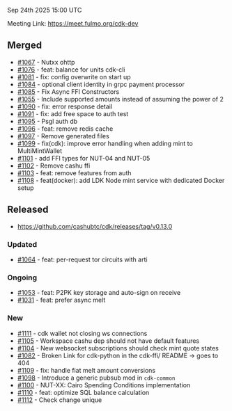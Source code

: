 Sep 24th 2025 15:00 UTC

Meeting Link: https://meet.fulmo.org/cdk-dev




## Merged
- [#1067](https://github.com/cashubtc/cdk/pull/1067) - Nutxx ohttp
- [#1076](https://github.com/cashubtc/cdk/pull/1076) - feat: balance for units cdk-cli
- [#1081](https://github.com/cashubtc/cdk/pull/1081) - fix: config overwrite on start up
- [#1084](https://github.com/cashubtc/cdk/pull/1084) - optional client identity in grpc payment processor
- [#1085](https://github.com/cashubtc/cdk/pull/1085) - Fix Async FFI Constructors
- [#1055](https://github.com/cashubtc/cdk/pull/1055) - Include supported amounts instead of assuming the power of 2
- [#1090](https://github.com/cashubtc/cdk/pull/1090) - fix: error response detail
- [#1091](https://github.com/cashubtc/cdk/pull/1091) - fix: add free space to auth test
- [#1095](https://github.com/cashubtc/cdk/pull/1095) - Psgl auth db
- [#1096](https://github.com/cashubtc/cdk/pull/1096) - feat: remove redis cache
- [#1097](https://github.com/cashubtc/cdk/pull/1097) - Remove generated files
- [#1099](https://github.com/cashubtc/cdk/pull/1099) - fix(cdk): improve error handling when adding mint to MultiMintWallet
- [#1101](https://github.com/cashubtc/cdk/pull/1101) - add FFI types for NUT-04 and NUT-05
- [#1102](https://github.com/cashubtc/cdk/pull/1102) - Remove cashu ffi
- [#1103](https://github.com/cashubtc/cdk/pull/1103) - feat: remove features from auth
- [#1108](https://github.com/cashubtc/cdk/pull/1108) - feat(docker): add LDK Node mint service with dedicated Docker setup

## Released
- https://github.com/cashubtc/cdk/releases/tag/v0.13.0


### Updated
- [#1064](https://github.com/cashubtc/cdk/pull/1064) - feat: per-request tor circuits with arti

### Ongoing 

- [#1053](https://github.com/cashubtc/cdk/pull/1053) - feat: P2PK key storage and auto-sign on receive
- [#1031](https://github.com/cashubtc/cdk/pull/1031) - feat:  prefer async melt


### New
- [#1111](https://github.com/cashubtc/cdk/issues/1111) - cdk wallet not closing ws connections
- [#1105](https://github.com/cashubtc/cdk/issues/1105) - Workspace cashu dep should not have default features
- [#1104](https://github.com/cashubtc/cdk/issues/1104) - New websocket subscriptions should check mint quote states
- [#1082](https://github.com/cashubtc/cdk/issues/1082) - Broken Link for cdk-python in the cdk-ffi/ README -> goes to 404
- [#1109](https://github.com/cashubtc/cdk/pull/1109) - fix: handle fiat melt amount conversions
- [#1098](https://github.com/cashubtc/cdk/pull/1098) - Introduce a generic pubsub mod in `cdk-common`
- [#1100](https://github.com/cashubtc/cdk/pull/1100) - NUT-XX: Cairo Spending Conditions implementation
- [#1110](https://github.com/cashubtc/cdk/pull/1110) - feat: optimize SQL balance calculation
- [#1112](https://github.com/cashubtc/cdk/pull/1112) - Check change unique

